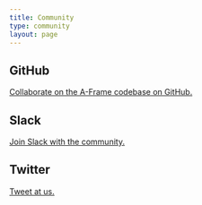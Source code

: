 ```yaml
---
title: Community
type: community
layout: page
---
```


## GitHub

<a href="https://github.com/aframevr/aframe/">Collaborate on the A-Frame codebase on GitHub.</a>


## Slack

<a href="https://aframevr.slack.com/">Join Slack with the community.</a>


## Twitter

<a href="https://aframevr.com/">Tweet at us.</a>
